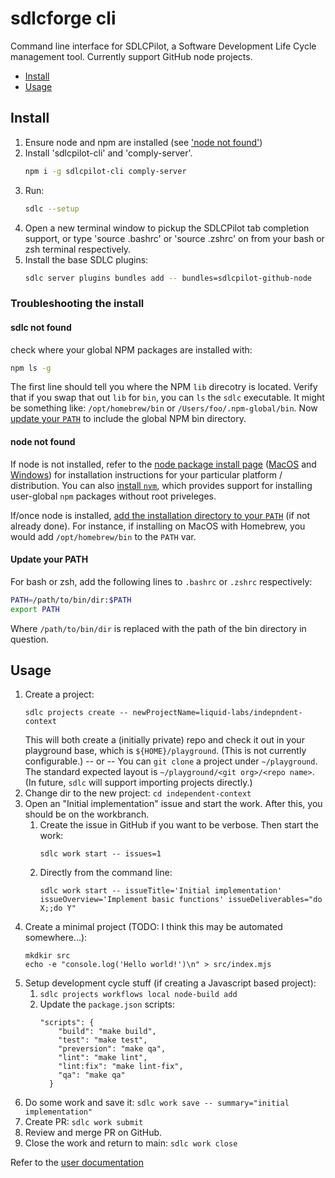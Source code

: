 # sdlcforge cli

Command line interface for SDLCPilot, a Software Development Life Cycle management tool. Currently support GitHub node projects.

- [Install](#install)
- [Usage](#usage)

## Install

1. Ensure node and npm are installed (see ['node not found'](#node-not-found))
2. Install 'sdlcpilot-cli' and 'comply-server'.
   ```bash
   npm i -g sdlcpilot-cli comply-server
   ```
3. Run:
   ```bash
   sdlc --setup
   ```
4. Open a new terminal window to pickup the SDLCPilot tab completion support, or type 'source .bashrc' or 'source .zshrc' on from your bash or zsh terminal respectively.
5. Install the base SDLC plugins:
   ```bash
   sdlc server plugins bundles add -- bundles=sdlcpilot-github-node
   ```

### Troubleshooting the install

#### sdlc not found

check where your global NPM packages are installed with:
```bash
npm ls -g
```

The first line should tell you where the NPM `lib` direcotry is located. Verify that if you swap that out `lib` for `bin`, you can `ls` the `sdlc` executable. It might be something like: `/opt/homebrew/bin` or `/Users/foo/.npm-global/bin`. Now [update your `PATH`](#update-your-path) to include the global NPM bin directory.

#### node not found

If node is not installed, refer to the [node package install page](https://nodejs.org/en/download/package-manager/) ([MacOS](https://nodejs.org/en/download/package-manager/#macos) and [Windows](https://nodejs.org/en/download/package-manager/#windows-1)) for installation instructions for your particular platform / distribution. You can also [install `nvm`](https://github.com/nvm-sh/nvm), which provides support for installing user-global `npm` packages without root priveleges.

If/once node is installed, [add the installation directory to your `PATH`](#update-your-path) (if not already done). For instance, if installing on MacOS with Homebrew, you would add `/opt/homebrew/bin` to the `PATH` var.

#### Update your PATH

For bash or zsh, add the following lines to `.bashrc` or `.zshrc` respectively:
```bash
PATH=/path/to/bin/dir:$PATH
export PATH
```

Where `/path/to/bin/dir` is replaced with the path of the bin directory in question.

## Usage

1. Create a project:
   ```
   sdlc projects create -- newProjectName=liquid-labs/indepndent-context
   ```
   This will both create a (initially private) repo and check it out in your playground base, which is `${HOME}/playground`. (This is not currently configurable.)
   -- or --
   You can `git clone` a project under `~/playground`. The standard expected layout is `~/playground/<git org>/<repo name>`. (In future, `sdlc` will support importing projects directly.)
3. Change dir to the new project: `cd independent-context`
4. Open an "Initial implementation" issue and start the work. After this, you should be on the workbranch.
   1. Create the issue in GitHub if you want to be verbose. Then start the work:
      ```
      sdlc work start -- issues=1
      ```
   2. Directly from the command line:
      ```
      sdlc work start -- issueTitle='Initial implementation' issueOverview='Implement basic functions' issueDeliverables="do X;;do Y"
      ```
5. Create a minimal project (TODO: I think this may be automated somewhere...):
   ```
   mkdkir src
   echo -e "console.log('Hello world!')\n" > src/index.mjs
   ```
6. Setup development cycle stuff (if creating a Javascript based project):
   1. `sdlc projects workflows local node-build add`
   2. Update the `package.json` scripts:
      ```
      "scripts": {
          "build": "make build",
          "test": "make test",
          "preversion": "make qa",
          "lint": "make lint",
          "lint:fix": "make lint-fix",
          "qa": "make qa"
        }
      ```
7. Do some work and save it: `sdlc work save -- summary="initial implementation"`
8. Create PR: `sdlc work submit`
9. Review and merge PR on GitHub.
10. Close the work and return to main: `sdlc work close`

Refer to the [user documentation](./docs/index.md)
